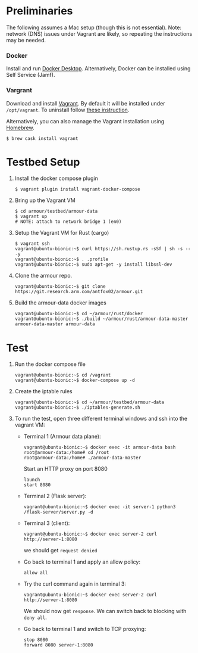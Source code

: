 Preliminaries
=============

The following assumes a Mac setup (though this is not essential). Note: network (DNS) issues under Vagrant are likely, so repeating the instructions may be needed.

### Docker

Install and run [Docker Desktop](https://www.docker.com/products/docker-desktop). Alternatively, Docker can be installed using Self Service (Jamf).

### Vargrant

Download and install [Vagrant](https://www.vagrantup.com/downloads.html). By default it will be installed under `/opt/vagrant`. To uninstall follow [these instruction](https://www.vagrantup.com/docs/installation/uninstallation.html).

Alternatively, you can also manage the Vagrant installation using [Homebrew](https://brew.sh).

```shell
$ brew cask install vagrant
```

Testbed Setup
=============

1. Install the docker compose plugin

    ```shell
    $ vagrant plugin install vagrant-docker-compose
    ```

1. Bring up the Vagrant VM

    ```shell
    $ cd armour/testbed/armour-data
    $ vagrant up
    # NOTE: attach to network bridge 1 (en0)
    ```

1. Setup the Vagrant VM for Rust (cargo)

    ```shell
    $ vagrant ssh
    vagrant@ubuntu-bionic:~$ curl https://sh.rustup.rs -sSf | sh -s -- -y
    vagrant@ubuntu-bionic:~$ . .profile
    vagrant@ubuntu-bionic:~$ sudo apt-get -y install libssl-dev
    ```

1. Clone the armour repo.

    ```shell
    vagrant@ubuntu-bionic:~$ git clone https://git.research.arm.com/antfox02/armour.git
    ```

1. Build the armour-data docker images

    ```shell
    vagrant@ubuntu-bionic:~$ cd ~/armour/rust/docker
    vagrant@ubuntu-bionic:~$ ./build ~/armour/rust/armour-data-master armour-data-master armour-data
    ```

Test
====


1. Run the docker compose file

    ```shell
	vagrant@ubuntu-bionic:~$ cd /vagrant
	vagrant@ubuntu-bionic:~$ docker-compose up -d
	```
	
1. Create the iptable rules

    ```shell
   vagrant@ubuntu-bionic:~$ cd ~/armour/testbed/armour-data
	vagrant@ubuntu-bionic:~$ ./iptables-generate.sh
	```
	
1. To run the test, open three different terminal windows and ssh into the vagrant VM:

    - Terminal 1 (Armour data plane):

        ```shell
        vagrant@ubuntu-bionic:~$ docker exec -it armour-data bash
        root@armour-data:/home# cd /root
        root@armour-data:/home# ./armour-data-master
        ```
        
        Start an HTTP proxy on port 8080
        
        ```
        launch
        start 8080
        ```

    - Terminal 2 (Flask server):

        ```shell
        vagrant@ubuntu-bionic:~$ docker exec -it server-1 python3 /flask-server/server.py -d
        ```

    - Terminal 3 (client):

        ```shell
        vagrant@ubuntu-bionic:~$ docker exec server-2 curl http://server-1:8080
        ```

        we should get `request denied`


    - Go back to terminal 1 and apply an allow policy:

        ```shell
        allow all
        ```

    - Try the curl command again in terminal 3:

        ```shell
        vagrant@ubuntu-bionic:~$ docker exec server-2 curl http://server-1:8080
        ```

        We should now get `response`. We can switch back to blocking with `deny all`.

    - Go back to terminal 1 and switch to TCP proxying:

        ```shell
        stop 8080
        forward 8080 server-1:8080
        ```